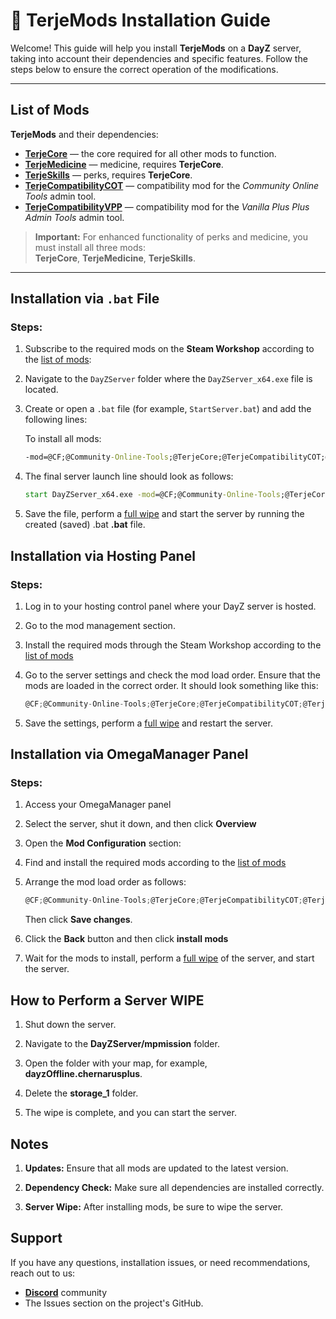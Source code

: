 # 📖 TerjeMods Installation Guide

Welcome! This guide will help you install **TerjeMods** on a **DayZ** server, taking into account their dependencies and specific features. Follow the steps below to ensure the correct operation of the modifications.

---

## List of Mods

**TerjeMods** and their dependencies:  
- **[TerjeCore](https://steamcommunity.com/sharedfiles/filedetails/?id=3359676785)** — the core required for all other mods to function.  
- **[TerjeMedicine](https://steamcommunity.com/sharedfiles/filedetails/?id=3359677479)** — medicine, requires **TerjeCore**.  
- **[TerjeSkills](https://steamcommunity.com/sharedfiles/filedetails/?id=3359678303)** — perks, requires **TerjeCore**.  
- **[TerjeCompatibilityCOT](https://steamcommunity.com/sharedfiles/filedetails/?id=3359679668)** — compatibility mod for the *Community Online Tools* admin tool.  
- **[TerjeCompatibilityVPP](https://steamcommunity.com/sharedfiles/filedetails/?id=3359680178)** — compatibility mod for the *Vanilla Plus Plus Admin Tools* admin tool.  

> **Important:** For enhanced functionality of perks and medicine, you must install all three mods:  
**TerjeCore**, **TerjeMedicine**, **TerjeSkills**.

---

## Installation via `.bat` File

### Steps:

1. Subscribe to the required mods on the **Steam Workshop** according to the [list of mods](#list-of-mods):

2. Navigate to the `DayZServer` folder where the `DayZServer_x64.exe` file is located.

3. Create or open a `.bat` file (for example, `StartServer.bat`) and add the following lines:

   To install all mods:
   ```bat
   -mod=@CF;@Community-Online-Tools;@TerjeCore;@TerjeCompatibilityCOT;@TerjeMedicine;@TerjeSkills
   ```
4. The final server launch line should look as follows:
   ```bat
   start DayZServer_x64.exe -mod=@CF;@Community-Online-Tools;@TerjeCore;@TerjeCompatibilityCOT;@TerjeMedicine;@TerjeSkills -config=serverDZ.cfg -profiles=./profiles -port=2302
   ```
5. Save the file, perform a [full wipe](#how-to-perform-a-server-wipe) and start the server by running the created (saved) .bat **.bat** file.

## Installation via Hosting Panel

### Steps:

1. Log in to your hosting control panel where your DayZ server is hosted.

2. Go to the mod management section.

3. Install the required mods through the Steam Workshop according to the [list of mods](#list-of-mods)

4. Go to the server settings and check the mod load order. Ensure that the mods are loaded in the correct order. It should look something like this:
    ```cs
    @CF;@Community-Online-Tools;@TerjeCore;@TerjeCompatibilityCOT;@TerjeMedicine;@TerjeSkills 
    ```
5. Save the settings, perform a [full wipe](#how-to-perform-a-server-wipe) and restart the server.

## Installation via OmegaManager Panel

### Steps:

1. Access your OmegaManager panel

2. Select the server, shut it down, and then click **Overview**

3. Open the **Mod Configuration** section:

4. Find and install the required mods according to the [list of mods](#list-of-mods)

5. Arrange the mod load order as follows:
    ```cs
    @CF;@Community-Online-Tools;@TerjeCore;@TerjeCompatibilityCOT;@TerjeMedicine;@TerjeSkills 
    ```
    Then click **Save changes**.

6. Click the **Back** button and then click **install mods**

7. Wait for the mods to install, perform a [full wipe](#how-to-perform-a-server-wipe) of the server, and start the server.

## How to Perform a Server WIPE

1. Shut down the server.

2. Navigate to the **DayZServer/mpmission** folder.

3. Open the folder with your map, for example, **dayzOffline.chernarusplus**.

4. Delete the **storage_1** folder.

5. The wipe is complete, and you can start the server.

## Notes
1. **Updates:** Ensure that all mods are updated to the latest version.

2. **Dependency Check:** Make sure all dependencies are installed correctly.

3. **Server Wipe:** After installing mods, be sure to wipe the server.

## Support

If you have any questions, installation issues, or need recommendations, reach out to us:

- [**Discord**](https://discord.gg/Ec5t3MwnaE) community
- The Issues section on the project's GitHub.


